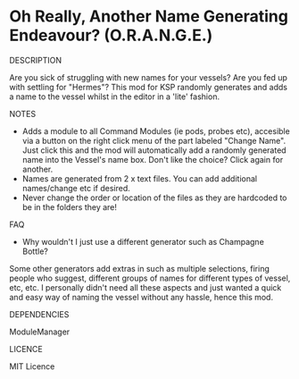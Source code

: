 # Oh Really, Another Name Generating Endeavour? (O.R.A.N.G.E.)

DESCRIPTION

Are you sick of struggling with new names for your vessels? Are you fed up with settling for "Hermes"? 
This mod for KSP randomly generates and adds a name to the vessel whilst in the editor in a 'lite' fashion.


NOTES

- Adds a module to all Command Modules (ie pods, probes etc), accesible via a button on the right click 
  menu of the part labeled "Change Name". Just click this and the mod will automatically add a randomly 
  generated name into the Vessel's name box. Don't like the choice? Click again for another.
- Names are generated from 2 x text files. You can add additional names/change etc if desired.
- Never change the order or location of the files as they are hardcoded to be in the folders they are!


FAQ

- Why wouldn't I just use a different generator such as Champagne Bottle?

Some other generators add extras in such as multiple selections, firing people who suggest, different 
groups of names for different types of vessel, etc, etc. I personally didn't need all these aspects 
and just wanted a quick and easy way of naming the vessel without any hassle, hence this mod.


DEPENDENCIES

ModuleManager


LICENCE

MIT Licence




